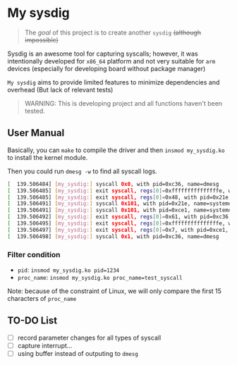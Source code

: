 # My sysdig

> The *goal* of this project is to create another `sysdig` ~~(although impossible)~~

Sysdig is an awesome tool for capturing syscalls; however, it was intentionally developed for `x86_64` platform and not very suitable for `arm` devices (especially for developing board without package manager)

`My sysdig` aims to provide limited features to minimize dependencies and overhead (But lack of relevant tests)

> WARNING: This is developing project and all functions haven't been tested. 

## User Manual 

Basically, you can `make` to compile the driver and then `insmod my_sysdig.ko` to install the kernel module. 

Then you could run `dmesg -w` to find all syscall logs. 

```bash
[  139.506484] [my_sysdig:] syscall 0x0, with pid=0xc36, name=dmesg
[  139.506485] [my_sysdig:] exit syscall, regs[0]=0xfffffffffffffffe, with pid=0xce1, ret=0xfffffffffffffffe, name=systemd-udevd
[  139.506485] [my_sysdig:] exit syscall, regs[0]=0x48, with pid=0x21e, ret=0x48, name=systemd-journal
[  139.506491] [my_sysdig:] syscall 0x101, with pid=0x21e, name=systemd-journal
[  139.506491] [my_sysdig:] syscall 0x101, with pid=0xce1, name=systemd-udevd
[  139.506492] [my_sysdig:] exit syscall, regs[0]=0x61, with pid=0xc36, ret=0x61, name=dmesg
[  139.506495] [my_sysdig:] exit syscall, regs[0]=0xfffffffffffffffe, with pid=0x21e, ret=0xfffffffffffffffe, name=systemd-journal
[  139.506497] [my_sysdig:] exit syscall, regs[0]=0x7, with pid=0xce1, ret=0x7, name=systemd-udevd
[  139.506498] [my_sysdig:] syscall 0x1, with pid=0xc36, name=dmesg
```




### Filter condition

- `pid`: `insmod my_sysdig.ko pid=1234`
- `proc_name`: `insmod my_sysdig.ko proc_name=test_syscall`

Note: because of the constraint of Linux, we will only compare the first 15 characters of `proc_name`

## TO-DO List

- [ ] record parameter changes for all types of syscall
- [ ] capture interrupt...
- [ ] using buffer instead of outputing to `dmesg`